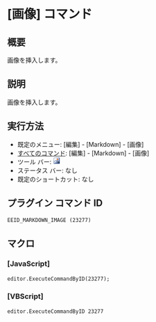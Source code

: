 # \[画像\] コマンド

## 概要

画像を挿入します。

## 説明

画像を挿入します。

## 実行方法

- 既定のメニュー: \[編集\] \- \[Markdown\] \- \[画像\]
- [すべてのコマンド](../../glossary/allcommands): \[編集\] \- \[Markdown\] \- \[画像\]
- ツール バー: ![](../../images/image.gif)
- ステータス バー: なし
- 既定のショートカット: なし

## プラグイン コマンド ID

```
EEID_MARKDOWN_IMAGE (23277)
```

## マクロ

### \[JavaScript\]

```
editor.ExecuteCommandByID(23277);
```

### \[VBScript\]

```
editor.ExecuteCommandByID 23277
```
